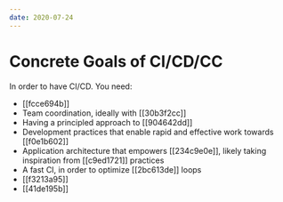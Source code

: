 ```yaml
---
date: 2020-07-24
---
```


# Concrete Goals of CI/CD/CC

In order to have CI/CD. You need:

- [[fcce694b]]
- Team coordination, ideally with [[30b3f2cc]]
- Having a principled approach to [[904642dd]]
- Development practices that enable rapid and effective work towards [[f0e1b602]]
- Application architecture that empowers [[234c9e0e]], likely taking inspiration from [[c9ed1721]] practices
- A fast CI, in order to optimize [[2bc613de]] loops
- [[f3213a95]]
- [[41de195b]]
